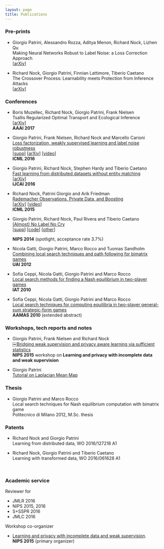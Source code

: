 ```yaml
---
layout: page
title: Publications
---
```


### Pre-prints

- Giorgio Patrini, Alessandro Rozza, Aditya Menon, Richard Nock, Lizhen Qu <br>
  Making Neural Networks Robust to Label Noise: a Loss Correction Approach <br>
  [[arXiv](http://arxiv.org/abs/1609.03683)]

- Richard Nock, Giorgio Patrini, Finnian Lattimore, Tiberio Caetano <br>
  The Crossover Process: Learnability meets Protection from Inference Attacks <br>
  [[arXiv](https://arxiv.org/abs/1606.04160)]

### Conferences

- Boris Muzellec, Richard Nock, Giorgio Patrini, Frank Nielsen <br>
  Tsallis Regularized Optimal Transport and Ecological Inference <br>
  [[arXiv](http://arxiv.org/pdf/1609.04495v1.pdf)] <br>
  **AAAI 2017**

- Giorgio Patrini, Frank Nielsen, Richard Nock and Marcello Carioni <br>
  [Loss factorization, weakly supervised learning and label noise robustness]({{site.baseurl}}assets/paper/2016_ICML.pdf) <br>
  [[supp]({{site.baseurl}}assets/paper/2016_ICML_supp.pdf)]
  [[arXiv](http://arxiv.org/abs/1602.02450)]
  [[video](http://techtalks.tv/talks/loss-factorization-weakly-supervised-learning-and-label-noise-robustness/62441/)]<br>
  **ICML 2016**

- Giorgio Patrini, Richard Nock, Stephen Hardy and Tiberio Caetano <br>
  [Fast learning from distributed datasets without entity matching]({{site.baseurl}}assets/paper/2016_IJCAI.pdf) <br>
  [[arXiv](http://arxiv.org/abs/1603.04002)] <br>
  **IJCAI 2016**

- Richard Nock, Patrini Giorgio and Arik Friedman <br>
  [Rademacher Observations, Private Data, and Boosting]({{site.url}}/assets/paper/2015_ICML.pdf) <br>
  [[arXiv](http://arxiv.org/abs/1502.02322)] [[video](http://videolectures.net/icml2015_patrini_rademacher_observations/)] <br>
  **ICML 2015**

- Giorgio Patrini, Richard Nock, Paul Rivera and Tiberio Caetano <br>
  [(Almost) No Label No Cry]({{site.baseurl}}assets/paper/2014_NIPS.pdf) <br>
  [[supp]({{site.baseurl}}assets/paper/2014_NIPS_supp.pdf)]
  [[code](https://github.com/giorgiop/almostnolabel)]
  [[other]({{site.baseurl}}assets/paper/2014_NIPS_inverted.pdf)] <br>
  <!-- [<a href='#footnote'>&dagger;</a>] <br> -->
  **NIPS 2014** (spotlight, acceptance rate 3.7%)

- Nicola Gatti, Giorgio Patrini, Marco Rocco and Tuomas Sandholm <br>
  [Combining local search techniques and path following for bimatrix games]({{site.baseurl}}assets/paper/2012_UAI.pdf) <br>
  **UAI 2012**

- Sofia Ceppi, Nicola Gatti, Giorgio Patrini and Marco Rocco <br>
  [Local search methods for finding a Nash equilibrium in two-player games]({{site.baseurl}}assets/paper/2010_IAT.pdf) <br>
  **IAT 2010**

- Sofia Ceppi, Nicola Gatti, Giorgio Patrini and Marco Rocco <br>
  [Local search techniques for computing equilibria in two-player general-sum strategic-form games]({{site.baseurl}}assets/paper/2010_AAMAS.pdf) <br>
  **AAMAS 2010** (extended abstract)


### Workshops, tech reports and notes
- Giorgio Patrini, Frank Nielsen and Richard Nock <br>
  ￼[Bridging weak supervision and privacy aware learning via sufficient statistics]({{site.baseurl}}assets/paper/2015_NIPS.pdf) <br>
  **NIPS 2015** workshop on **Learning and privacy with incomplete data and weak supervision**

- Giorgio Patrini <br>
  [Tutorial on Laplacian Mean Map]({{site.baseurl}}assets/paper/2015_LMM.pdf)


### Thesis
- Giorgio Patrini and Marco Rocco <br>
  Local search techniques for Nash equilibrium computation with bimatrix game <br>
  Politecnico di Milano 2012, M.Sc. thesis


### Patents
- Richard Nock and Giorgio Patrini <br>
  Learning from distributed data, WO 2016/127218 A1

- Richard Nock, Giorgio Patrini and Tiberio Caetano <br>
  Learning with transformed data, WO 2016/061628 A1

<br>

### Academic service
Reviewer for

- JMLR 2016
- NIPS 2015, 2016
- S+SSPR 2016
- JMLC 2016

Workshop co-organizer

- [Learning and privacy with incomplete data and weak supervision](http://www.giorgiopatrini.org/nips15workshop/). <br>
  **NIPS 2015** (primary organizer)



<!-- *<small>
<a name='footnote'></a> Somehow Google Scholar is blind to citations to this paper. <br>
Here a manually compiled list. Please let me know if you are aware of any others. <br>
- [From Group to Individual Labels using Deep Features](http://www.datalab.uci.edu/papers/kdd2015_dimitris.pdf), KDD 2015 <br>
- [Who Supported Obama in 2012? Ecological Inference through Distribution Regression](http://sethrf.com/files/ecological.pdf), KDD 2015 <br>
- [Distributed Traffic Flow Prediction with Label Proportions](http://ceur-ws.org/Vol-1392/paper-05.pdf), MUD2 2015 <br>
- [Machine Learning in Space and Time](http://sethrf.com/files/thesis.pdf), PhD Thesis <br>
- [Inferring Latent Attributes of Twitter Users with Label Regularization](http://www2.southeastern.edu/Academics/Faculty/aculotta/), NAACL/HLT 2015 <br>
- [Risk Minimization in the Presence of Label Noise](http://cs.nju.edu.cn/zhouzh/zhouzh.files/publication/aaai16lics.pdf), AAAI 2016 <br>
- [Privacy-Preserving Class Ratio Estimation](http://www.kdd.org/kdd2016/papers/files/Paper_1172.pdf), KDD 2016 <br>
- [Learning With Label Proportions via NPSVM](http://ieeexplore.ieee.org/document/7549044/), IEEE Transactions on Cybernetics 2016 <br>
- [A Proportion Learning Algorithms with Density Peaks](http://www.sciencedirect.com/science/article/pii/S1877050916312777), Procedia Computer Science 2016 <br>
- [Domain Adaptation for Learning from Label Proportions Using Self-Training](https://pdfs.semanticscholar.org/77a1/08f9b36ea0461457b5647a841112aeaab502.pdf), IJCAI 2016 <br>
- [The Internet of Things: Opportunities and Challenges for Distributed Data Analysis](http://www.kdd.org/exploration_files/18-1-Article2.pdf), ACM SIGKDD Explorations Newsletter 2016 <br>
- [beta-risk: a New Surrogate Risk for Learning from Weakly Labeled Data](https://hal.archives-ouvertes.fr/hal-01359298/document), NIPS 2016 <br>
- [Providing Information by Resource- Constrained Data Analysis](https://pdfs.semanticscholar.org/cf3d/07eb8e511aea593f663731fe8e652abba5a9.pdf?_ga=1.212760023.275034423.1461215215), Technical report for Collaborative Research Center SFB 876 2016 <br>
</small>* -->
